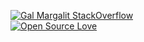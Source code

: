 [![Gal Margalit StackOverflow](https://github-readme-stackoverflow.vercel.app/?userID=1582030&theme=dark)](https://stackoverflow.com/users/1582030/gal-margalit)  
[![Open Source Love](https://badges.frapsoft.com/os/v1/open-source.svg?v=102)](https://github.com/ellerbrock/open-source-badge/)

